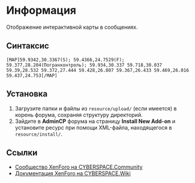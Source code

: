 # Информация

Отображение интерактивной карты в сообщениях.

## Синтаксис

```
[MAP]59.9342,30.3367(S); 59.4366,24.7529(F); 59.377,28.204(Погранконтроль); 59.934,30.337 59.718,30.037 59.39,28.532 59.372,27.444 59.428,26.807 59.367,26.433 59.469,26.016 59.437,24.753[/MAP]
```

## Установка

1. Загрузите папки и файлы из `resource/upload/` (если имеется) в корень форума, сохраняя структуру директорий.
2. Зайдите в **AdminCP** форума на страницу **Install New Add-on** и установите ресурс при помощи XML-файла, находящегося в `resource/install/`.

## Ссылки

- [Сообщество XenForo на CYBERSPACE.Community](//cyberspace.community/forums/30/)
- [Документация XenForo на CYBERSPACE.Wiki](//xenforo.cyberspace.wiki/)

